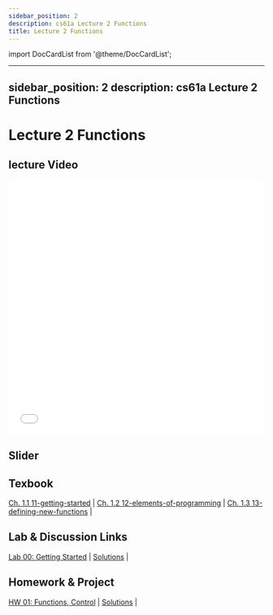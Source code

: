 ```yaml
---
sidebar_position: 2
description: cs61a Lecture 2 Functions
title: Lecture 2 Functions
---
```


import DocCardList from '@theme/DocCardList';

---
sidebar_position: 2
description: cs61a  Lecture 2 Functions
---
# Lecture 2 Functions
## lecture Video

<iframe src="//player.bilibili.com/player.html?aid=277746636&bvid=BV17c411f78k&cid=1311465503&p=1&high_quality=1&danmaku=0" scrolling="no" border="0" frameborder="no" framespacing="0" allowfullscreen="true" allowfullscreen="allowfullscreen" width="100%" height="500" scrolling="no" frameborder="0" sandbox="allow-top-navigation allow-same-origin allow-forms allow-scripts"> </iframe>

## Slider

## Texbook
[Ch. 1.1 11-getting-started](https://www.composingprograms.com/pages/11-getting-started.html) | [Ch. 1.2 12-elements-of-programming](https://www.composingprograms.com/pages/12-elements-of-programming.html) | [Ch. 1.3 13-defining-new-functions](https://www.composingprograms.com/pages/13-defining-new-functions.html) | 

## Lab & Discussion Links
[Lab 00: Getting Started](./lab/lab00.md) | [Solutions](./lab/sol-lab00.md) | 

## Homework & Project
[HW 01: Functions, Control](./homework/hw01.md) | [Solutions](./homework/sol-hw01.md) | 


<DocCardList />

